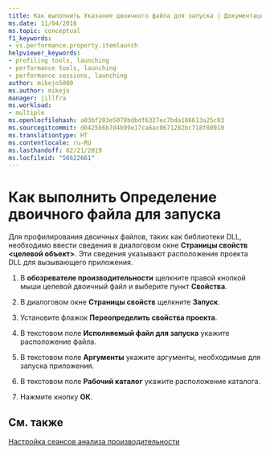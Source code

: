 ```yaml
---
title: Как выполнить Указание двоичного файла для запуска | Документация Майкрософт
ms.date: 11/04/2016
ms.topic: conceptual
f1_keywords:
- vs.performance.property.itemlaunch
helpviewer_keywords:
- profiling tools, launching
- performance tools, launching
- performance sessions, launching
author: mikejo5000
ms.author: mikejo
manager: jillfra
ms.workload:
- multiple
ms.openlocfilehash: a03bf203e5078bdbdf6327ec7bda186613a25c03
ms.sourcegitcommit: d0425b6b7d4b99e17ca6ac0671282bc718f80910
ms.translationtype: HT
ms.contentlocale: ru-RU
ms.lasthandoff: 02/21/2019
ms.locfileid: "56622661"
---
```

# <a name="how-to-specify-the-binary-to-start"></a>Как выполнить Определение двоичного файла для запуска

Для профилирования двоичных файлов, таких как библиотеки DLL, необходимо ввести сведения в диалоговом окне **Страницы свойств \<целевой объект>**. Эти сведения указывают расположение проекта DLL для вызывающего приложения.

1. В **обозревателе производительности** щелкните правой кнопкой мыши целевой двоичный файл и выберите пункт **Свойства**.

2. В диалоговом окне **Страницы свойств** щелкните **Запуск**.

3. Установите флажок **Переопределить свойства проекта**.

4. В текстовом поле **Исполняемый файл для запуска** укажите расположение файла.

5. В текстовом поле **Аргументы** укажите аргументы, необходимые для запуска приложения.

6. В текстовом поле **Рабочий каталог** укажите расположение каталога.

7. Нажмите кнопку **ОК**.

## <a name="see-also"></a>См. также

[Настройка сеансов анализа производительности](../profiling/configuring-performance-sessions.md)